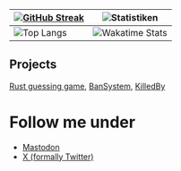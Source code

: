 | [![GitHub Streak](https://streak-stats.demolab.com?user=BachErik&theme=blue-green&date_format=j%20M%5B%20Y%5D)](https://git.io/streak-stats) | ![Statistiken](https://github-readme-stats.vercel.app/api?username=BachErik&count_private=true&show_icons=true&bg_color=161b22&title_color=58a6ff&text_color=c9d1d9&icon_color=196c2e&hide_border=true) |
|-|-|
| ![Top Langs](https://github-readme-stats.vercel.app/api/top-langs/?username=BachErik&show_icons=true&langs_count=10&count_private=true&show_icons=true&bg_color=161b22&title_color=58a6ff&text_color=c9d1d9&icon_color=196c2e&hide_border=true&exclude_repo=WinDoofOS&layout=pie) | ![Wakatime Stats](https://github-readme-stats.vercel.app/api/wakatime?username=BachErik&show_icons=true&bg_color=161b22&title_color=58a6ff&text_color=c9d1d9&icon_color=196c2e&hide_border=true&layout=compact) |

## Projects

[Rust guessing game](https://github.com/BachErik/guessing-game), [BanSystem](https://github.com/toxnix/BanSystem), [KilledBy](https://github.com/BachErik/killedby)

# Follow me under
- <a rel="me" href="https://mastodon.social/@BachErik">Mastodon</a>
- [X (formally Twitter)](https://x.com/@BachErik_live)
